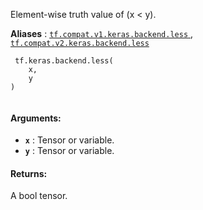 Element-wise truth value of (x < y).

**Aliases** : [ `tf.compat.v1.keras.backend.less` ](/api_docs/python/tf/keras/backend/less), [ `tf.compat.v2.keras.backend.less` ](/api_docs/python/tf/keras/backend/less)

```
 tf.keras.backend.less(
    x,
    y
)
 
```

#### Arguments:
- **`x`** : Tensor or variable.
- **`y`** : Tensor or variable.


#### Returns:
A bool tensor.

